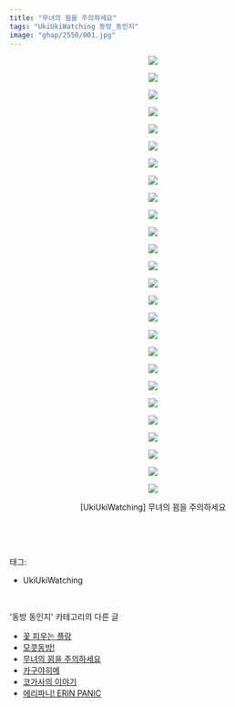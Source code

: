 ```yaml
---
title: "무녀의 꾐을 주의하세요"
tags: "UkiUkiWatching 동방_동인지"
image: "ghap/2550/001.jpg"
---
```

<div class="article">
<p style="text-align: center; clear: none; float: none;"><img src="{{ site.nasurl }}/ghap/2550/001.jpg"/></p>
<p style="text-align: center; clear: none; float: none;"><img src="{{ site.nasurl }}/ghap/2550/002.jpg"/></p>
<p style="text-align: center; clear: none; float: none;"><img src="{{ site.nasurl }}/ghap/2550/003.jpg"/></p>
<p style="text-align: center; clear: none; float: none;"><img src="{{ site.nasurl }}/ghap/2550/004.jpg"/></p>
<p style="text-align: center; clear: none; float: none;"><img src="{{ site.nasurl }}/ghap/2550/005.jpg"/></p>
<p style="text-align: center; clear: none; float: none;"><img src="{{ site.nasurl }}/ghap/2550/006.jpg"/></p>
<p style="text-align: center; clear: none; float: none;"><img src="{{ site.nasurl }}/ghap/2550/007.jpg"/></p>
<p style="text-align: center; clear: none; float: none;"><img src="{{ site.nasurl }}/ghap/2550/008.jpg"/></p>
<p style="text-align: center; clear: none; float: none;"><img src="{{ site.nasurl }}/ghap/2550/009.jpg"/></p>
<p style="text-align: center; clear: none; float: none;"><img src="{{ site.nasurl }}/ghap/2550/010.jpg"/></p>
<p style="text-align: center; clear: none; float: none;"><img src="{{ site.nasurl }}/ghap/2550/011.jpg"/></p>
<p style="text-align: center; clear: none; float: none;"><img src="{{ site.nasurl }}/ghap/2550/012.jpg"/></p>
<p style="text-align: center; clear: none; float: none;"><img src="{{ site.nasurl }}/ghap/2550/013.jpg"/></p>
<p style="text-align: center; clear: none; float: none;"><img src="{{ site.nasurl }}/ghap/2550/014.jpg"/></p>
<p style="text-align: center; clear: none; float: none;"><img src="{{ site.nasurl }}/ghap/2550/015.jpg"/></p>
<p style="text-align: center; clear: none; float: none;"><img src="{{ site.nasurl }}/ghap/2550/016.jpg"/></p>
<p style="text-align: center; clear: none; float: none;"><img src="{{ site.nasurl }}/ghap/2550/017.jpg"/></p>
<p style="text-align: center; clear: none; float: none;"><img src="{{ site.nasurl }}/ghap/2550/018.jpg"/></p>
<p style="text-align: center; clear: none; float: none;"><img src="{{ site.nasurl }}/ghap/2550/019.jpg"/></p>
<p style="text-align: center; clear: none; float: none;"><img src="{{ site.nasurl }}/ghap/2550/020.jpg"/></p>
<p style="text-align: center; clear: none; float: none;"><img src="{{ site.nasurl }}/ghap/2550/021.jpg"/></p>
<p style="text-align: center; clear: none; float: none;"><img src="{{ site.nasurl }}/ghap/2550/022.jpg"/></p>
<p style="text-align: center; clear: none; float: none;"><img src="{{ site.nasurl }}/ghap/2550/023.jpg"/></p>
<p style="text-align: center; clear: none; float: none;"><img src="{{ site.nasurl }}/ghap/2550/024.jpg"/></p>
<p style="text-align: center; clear: none; float: none;"><img src="{{ site.nasurl }}/ghap/2550/025.jpg"/></p>
<p style="text-align: center; clear: none; float: none;"><img src="{{ site.nasurl }}/ghap/2550/026.jpg"/></p>
<p style="text-align: center; clear: none; float: none;">[UkiUkiWatching] 무녀의 꾐을 주의하세요</p>
<p><br/></p>
</div><br/>
<div class="tagTrail">
<p>태그: </p>
<ul>
<li>UkiUkiWatching</li>
</ul>
</div><br/>
<div class="another">
<p>'동방 동인지' 카테고리의 다른 글</p>
<ul>
<li><a href="/2016-10-12-ghap_2552">꽃 피우는 플랑</a></li>
<li><a href="/2016-10-12-ghap_2551">모콧동방!</a></li>
<li><a href="/2016-10-12-ghap_2550">무녀의 꾐을 주의하세요</a></li>
<li><a href="/2016-10-12-ghap_2549">카구야히메</a></li>
<li><a href="/2016-10-12-ghap_2548">코가사의 이야기</a></li>
<li><a href="/2016-10-12-ghap_2547">에리파니! ERIN PANIC</a></li>
</ul>
</div><br/>
<div class="cb_module cb_fluid">
<div class="cb_wrt cb_profile">
</div><!-- commentList close -->
</div><br/>
